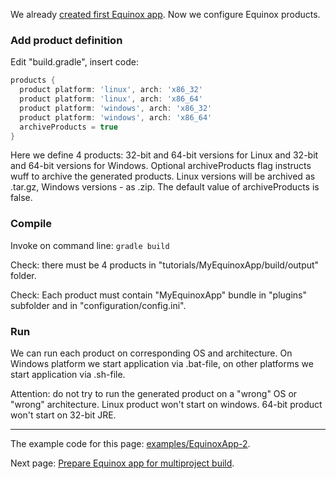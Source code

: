 We already [created first Equinox app](Create-first-Equinox-app). Now we configure Equinox products.

### Add product definition

Edit "build.gradle", insert code:

```groovy
products {
  product platform: 'linux', arch: 'x86_32'
  product platform: 'linux', arch: 'x86_64'
  product platform: 'windows', arch: 'x86_32'
  product platform: 'windows', arch: 'x86_64'
  archiveProducts = true
}
```

Here we define 4 products: 32-bit and 64-bit versions for Linux and 32-bit and 64-bit versions for Windows.
Optional archiveProducts flag instructs wuff to archive the generated products. Linux versions will be 
archived as .tar.gz, Windows versions - as .zip. The default value of archiveProducts is false.

### Compile

Invoke on command line: `gradle build`

Check: there must be 4 products in "tutorials/MyEquinoxApp/build/output" folder. 

Check: Each product must contain "MyEquinoxApp" bundle in "plugins" subfolder and in "configuration/config.ini". 

### Run

We can run each product on corresponding OS and architecture. On Windows platform we start application via .bat-file, on other platforms we start application via .sh-file.

Attention: do not try to run the generated product on a "wrong" OS or "wrong" architecture. 
Linux product won't start on windows. 64-bit product won't start on 32-bit JRE.

---

The example code for this page: [examples/EquinoxApp-2](../tree/master/examples/EquinoxApp-2).

Next page: [Prepare Equinox app for multiproject build](Prepare-Equinox-app-for-multiproject-build).
